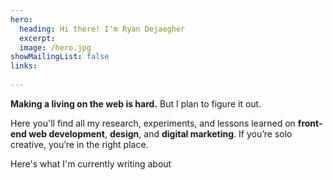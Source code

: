 ```yaml
---
hero:
  heading: Hi there! I'm Ryan Dejaegher
  excerpt: 
  image: /hero.jpg
showMailingList: false
links:
  
---
```



**Making a living on the web is hard.** But I plan to figure it out. 

Here you'll find all my research, experiments, and lessons learned on **front-end web development**, **design**, and **digital marketing**. If you’re solo creative, you’re in the right place.

Here's what I'm currently writing about

